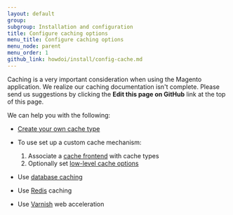 ```yaml
---
layout: default
group: 
subgroup: Installation and configuration
title: Configure caching options
menu_title: Configure caching options
menu_node: parent
menu_order: 1
github_link: howdoi/install/config-cache.md
---
```


Caching is a very important consideration when using the Magento application. We realize our caching documentation isn't complete. Please send us suggestions by clicking the **Edit this page on GitHub** link at the top of this page.

We can help you with the following:

*	<a href="{{ site.gdeurl21 }}config-guide/config/caching-cache-type.html">Create your own cache type</a>
*	To use set up a custom cache mechanism:
	1.	Associate a <a href="{{ site.gdeurl21 }}config-guide/config/caching_frontend-cache-types.html">cache frontend</a> with cache types
	2.	Optionally set <a href="{{ site.gdeurl21 }}config-guide/config/caching_low-level.html">low-level cache options</a>

*	Use <a href="{{ site.gdeurl21 }}config-guide/database/database.html">database caching</a>
*	Use <a href="{{ site.gdeurl21 }}config-guide/redis/config-redis.html">Redis</a> caching
*	Use <a href="{{ site.gdeurl21 }}config-guide/varnish/config-varnish.html">Varnish</a> web acceleration

